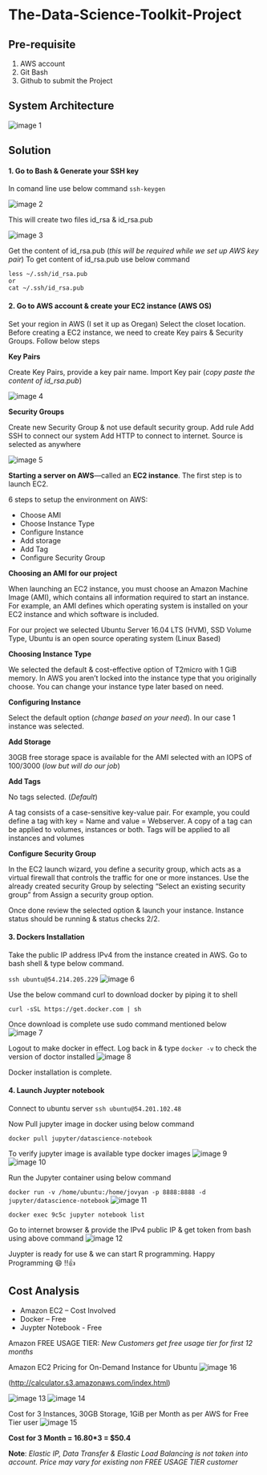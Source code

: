 # The-Data-Science-Toolkit-Project
## Pre-requisite
1.	AWS account
2.	Git Bash 
3.	Github to submit the Project
## System Architecture
![image 1](https://user-images.githubusercontent.com/33742913/34903727-9b3a8a04-f7ec-11e7-94cf-2ab3b6cfe59d.png)
## Solution
#### 1.	Go to Bash & Generate your SSH key
In comand line use below command
```ssh-keygen```

![image 2](https://user-images.githubusercontent.com/33742913/34904055-769744a2-f7f2-11e7-92ca-bb471790a5a1.png)


This will create two files id_rsa & id_rsa.pub
 
 ![image 3](https://user-images.githubusercontent.com/33742913/34904056-76b0aabe-f7f2-11e7-8939-d37479d8d536.png)
 
Get the content of id_rsa.pub (*this will be required while we set up AWS key pair*)
To get content of id_rsa.pub use below command
```
less ~/.ssh/id_rsa.pub 
or 
cat ~/.ssh/id_rsa.pub
```
#### 2.	Go to AWS account & create your EC2 instance (AWS OS)
Set your region in AWS (I set it up as Oregan) Select the closet location.
Before creating a EC2 instance, we need to create Key pairs & Security Groups. Follow below steps

**Key Pairs**

Create Key Pairs, provide a key pair name. 
Import Key pair (*copy paste the content of id_rsa.pub*)
 
 ![image 4](https://user-images.githubusercontent.com/33742913/34904057-76fa3a12-f7f2-11e7-9b75-9ccb1401abd6.png)
 
**Security Groups**

Create new Security Group & not use default security group. Add rule
Add SSH to connect our system
Add HTTP to connect to internet. Source is selected as anywhere

![image 5](https://user-images.githubusercontent.com/33742913/34904058-772a64da-f7f2-11e7-9d33-0ef9f617ba1b.png)
 
**Starting a server on AWS**—called an **EC2 instance**. The first step is to launch EC2.

6 steps to setup the environment on AWS:
- Choose AMI
- Choose Instance Type
-	Configure Instance
-	Add storage
-	Add Tag
-	Configure Security Group

**Choosing an AMI for our project**

When launching an EC2 instance, you must choose an Amazon Machine Image (AMI), which contains all information required to start an instance. For example, an AMI defines which operating system is installed on your EC2 instance and which software is included.

For our project we selected Ubuntu Server 16.04 LTS (HVM), SSD Volume Type, Ubuntu is an open source operating system (Linux Based)

**Choosing Instance Type**

We selected the default & cost-effective option of T2micro with 1 GiB memory. In AWS you aren’t locked into the instance type that you originally choose. You can change your instance type later based on need.

**Configuring Instance**

Select the default option (*change based on your need*). In our case 1 instance was selected.

**Add Storage**

30GB free storage space is available for the AMI selected with an IOPS of 100/3000 (*low but will do our job*)

**Add Tags**

No tags selected. (*Default*)

A tag consists of a case-sensitive key-value pair. For example, you could define a tag with key = Name and value = Webserver. A copy of a tag can be applied to volumes, instances or both.
Tags will be applied to all instances and volumes

**Configure Security Group**

In the EC2 launch wizard, you define a security group, which acts as a virtual firewall that controls the traffic for one or more instances. Use the already created security Group by selecting “Select an existing security group” from Assign a security group option.

Once done review the selected option & launch your instance. Instance status should be running & status checks 2/2.

#### 3.	Dockers Installation

Take the public IP address IPv4 from the instance created in AWS. Go to bash shell & type below command.

```ssh ubuntu@54.214.205.229```
![image 6](https://user-images.githubusercontent.com/33742913/34904059-7757a77e-f7f2-11e7-8d17-3988fc20b2a5.png)

Use the below command curl to download docker by piping it to shell

```curl -sSL https://get.docker.com | sh```

Once download is complete use sudo command mentioned below
![image 7](https://user-images.githubusercontent.com/33742913/34904060-77728c38-f7f2-11e7-9930-60eb16964505.png)
 
Logout to make docker in effect. Log back in & type ```docker -v``` to check the version of doctor installed
![image 8](https://user-images.githubusercontent.com/33742913/34904061-77923e2a-f7f2-11e7-9995-1f4b4e51c075.png)
 
Docker installation is complete.

#### 4.	Launch Juypter notebook

Connect to ubuntu server ```ssh ubuntu@54.201.102.48```

Now Pull jupyter image in docker using below command

```docker pull jupyter/datascience-notebook```

To verify jupyter image is available type docker images 
![image 9](https://user-images.githubusercontent.com/33742913/34904063-77b1790c-f7f2-11e7-8b22-66692e7dea78.png)
![image 10](https://user-images.githubusercontent.com/33742913/34904064-77eac554-f7f2-11e7-9645-ae8069c7511d.png)
 
Run the Jupyter container using below command

```docker run -v /home/ubuntu:/home/jovyan -p 8888:8888 -d jupyter/datascience-notebook```
![image 11](https://user-images.githubusercontent.com/33742913/34904065-780a6828-f7f2-11e7-85d2-29f284d426d6.png)

 
```docker exec 9c5c jupyter notebook list```

Go to internet browser & provide the IPv4 public IP & get token from bash using above command 
 ![image 12](https://user-images.githubusercontent.com/33742913/34904066-782c8ef8-f7f2-11e7-8efd-f33fac2347f9.png)

Juypter is ready for use & we can start R programming. Happy Programming :smile: !!:thumbsup:

## Cost Analysis

- Amazon EC2 – Cost Involved
- Docker – Free
- Juypter Notebook - Free

Amazon FREE USAGE TIER: *New Customers get free usage tier for first 12 months*

Amazon EC2 Pricing for On-Demand Instance for Ubuntu 
![image 16](https://user-images.githubusercontent.com/33742913/34904159-b994027a-f7f4-11e7-8281-1574c94adc56.png)

(http://calculator.s3.amazonaws.com/index.html)

![image 13](https://user-images.githubusercontent.com/33742913/34904067-784aae6a-f7f2-11e7-9569-841ba95b7d82.png)
![image 14](https://user-images.githubusercontent.com/33742913/34904068-78697336-f7f2-11e7-89a6-8cb8be97f4eb.png)

 
Cost for 3 Instances, 30GB Storage, 1GiB per Month as per AWS for Free Tier user
![image 15](https://user-images.githubusercontent.com/33742913/34904158-b97899b8-f7f4-11e7-994e-7a1416e3e0cd.png)


**Cost for 3 Month = 16.80*3 = $50.4**

**Note**: *Elastic IP, Data Transfer & Elastic Load Balancing is not taken into account. Price may vary for existing non FREE USAGE TIER customer*


